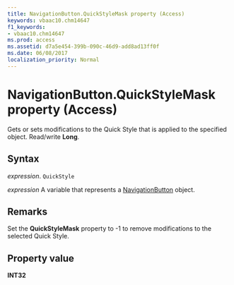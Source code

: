 ```yaml
---
title: NavigationButton.QuickStyleMask property (Access)
keywords: vbaac10.chm14647
f1_keywords:
- vbaac10.chm14647
ms.prod: access
ms.assetid: d7a5e454-399b-090c-46d9-add8ad13ff0f
ms.date: 06/08/2017
localization_priority: Normal
---
```



# NavigationButton.QuickStyleMask property (Access)

Gets or sets modifications to the Quick Style that is applied to the specified object. Read/write  **Long**.


## Syntax

_expression_. `QuickStyle`

_expression_ A variable that represents a [NavigationButton](Access.NavigationButton.md) object.


## Remarks

Set the  **QuickStyleMask** property to -1 to remove modifications to the selected Quick Style.


## Property value

 **INT32**


